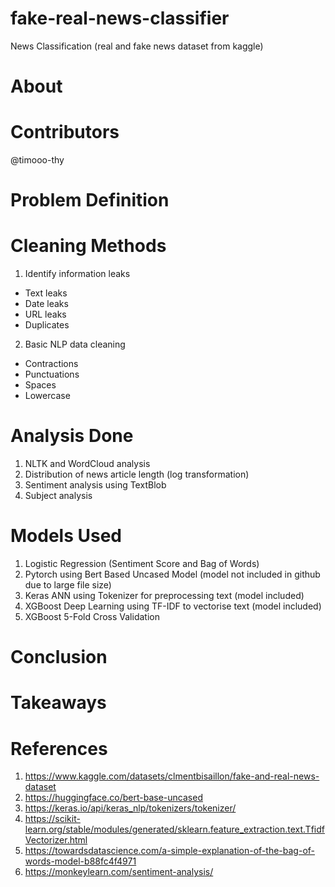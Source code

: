 # fake-real-news-classifier
News Classification (real and fake news dataset from kaggle)
# About

# Contributors
@timooo-thy

# Problem Definition

# Cleaning Methods
1) Identify information leaks
  - Text leaks 
  - Date leaks
  - URL leaks
  - Duplicates
2) Basic NLP data cleaning
  - Contractions
  - Punctuations 
  - Spaces
  - Lowercase

# Analysis Done
1) NLTK and WordCloud analysis
2) Distribution of news article length (log transformation)
3) Sentiment analysis using TextBlob
4) Subject analysis

# Models Used
1) Logistic Regression (Sentiment Score and Bag of Words)
2) Pytorch using Bert Based Uncased Model (model not included in github due to large file size)
3) Keras ANN using Tokenizer for preprocessing text (model included)
4) XGBoost Deep Learning using TF-IDF to vectorise text (model included)
5) XGBoost 5-Fold Cross Validation

# Conclusion

# Takeaways

# References
1) https://www.kaggle.com/datasets/clmentbisaillon/fake-and-real-news-dataset
2) https://huggingface.co/bert-base-uncased
3) https://keras.io/api/keras_nlp/tokenizers/tokenizer/
4) https://scikit-learn.org/stable/modules/generated/sklearn.feature_extraction.text.TfidfVectorizer.html
5) https://towardsdatascience.com/a-simple-explanation-of-the-bag-of-words-model-b88fc4f4971
6) https://monkeylearn.com/sentiment-analysis/
